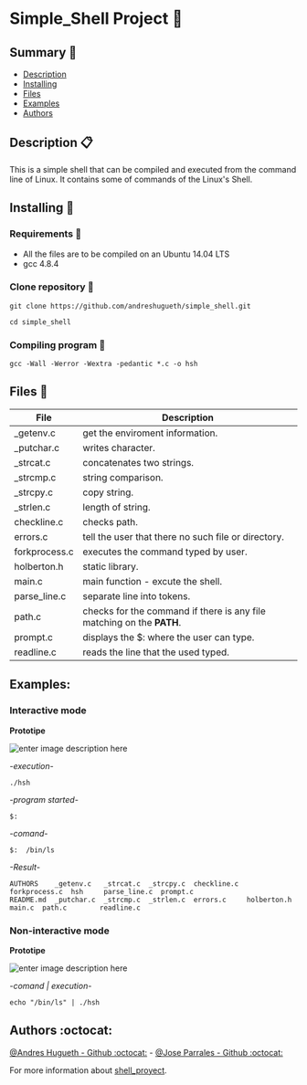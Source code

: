 # Simple_Shell Project :shell:

## Summary :page_with_curl:
- [Description](https://github.com/andreshugueth/simple_shell#description)
- [Installing](https://github.com/andreshugueth/simple_shell#installing)
- [Files](https://github.com/andreshugueth/simple_shell#files)
- [Examples](https://github.com/andreshugueth/simple_shell#examples)
- [Authors](https://github.com/andreshugueth/simple_shell#authors)

## Description :clipboard:
This is a simple shell that can be compiled and executed from the command line of Linux. It contains some of commands of the Linux's Shell.

## Installing :minidisc:

### Requirements :straight_ruler:
- All the files are to be compiled on an Ubuntu 14.04 LTS
- gcc 4.8.4

### Clone repository :page_facing_up:

``
git clone https://github.com/andreshugueth/simple_shell.git
``

``
cd simple_shell
``
### Compiling program :floppy_disk:

`gcc -Wall -Werror -Wextra -pedantic *.c -o hsh`

## Files :open_file_folder:

| File | Description |
| ------ | ------ |
| _getenv.c | get the enviroment information. |
| _putchar.c | writes character. |
| _strcat.c | concatenates two strings. |
| _strcmp.c | string comparison. |
| _strcpy.c | copy string. |
| _strlen.c | length of string. |
| checkline.c | checks path. |
| errors.c | tell the user that there no such file or directory. |
| forkprocess.c | executes the command typed by user. |
| holberton.h | static library. |
| main.c | main function - excute the shell.|
| parse_line.c | separate line into tokens. |
| path.c | checks for the command if there is any file matching on the **PATH**. |
| prompt.c | displays the $: where the user can type. |
| readline.c | reads the line that the used typed. |

## Examples:

### Interactive mode

**Prototipe**

![enter image description here](https://i.ibb.co/7WCRrLR/No-Interactive-Mode.png)

*-execution-*

`./hsh `

*-program started-*

`$:`

*-comand-*

`$:  /bin/ls`

*-Result-*

```
AUTHORS    _getenv.c   _strcat.c  _strcpy.c  checkline.c  forkprocess.c  hsh     parse_line.c  prompt.c
README.md  _putchar.c  _strcmp.c  _strlen.c  errors.c     holberton.h    main.c  path.c        readline.c
```

### Non-interactive mode

**Prototipe**

![enter image description here](https://i.ibb.co/ZLQM5mW/Interative-Mode.png) 

*-comand | execution-*

`echo "/bin/ls" | ./hsh`

## Authors  :octocat:
[@Andres Hugueth - Github :octocat:](https://github.com/andreshugueth) - [@Jose Parrales - Github :octocat:](https://github.com/JParrales)

<p>For more information about <a href="https://medium.com/@andreshugueth/what-happens-when-you-type-ls-l-in-the-shell-67737939d8e" rel="nofollow">shell_proyect</a>.</p>